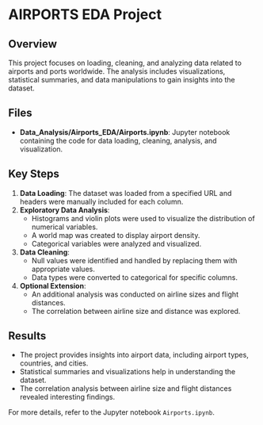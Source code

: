 # AIRPORTS EDA Project

## Overview
This project focuses on loading, cleaning, and analyzing data related to airports and ports worldwide. The analysis includes visualizations, statistical summaries, and data manipulations to gain insights into the dataset.

## Files
- **Data_Analysis/Airports_EDA/Airports.ipynb**: Jupyter notebook containing the code for data loading, cleaning, analysis, and visualization.

## Key Steps
1. **Data Loading**: The dataset was loaded from a specified URL and headers were manually included for each column.
2. **Exploratory Data Analysis**:
   - Histograms and violin plots were used to visualize the distribution of numerical variables.
   - A world map was created to display airport density.
   - Categorical variables were analyzed and visualized.
3. **Data Cleaning**:
   - Null values were identified and handled by replacing them with appropriate values.
   - Data types were converted to categorical for specific columns.
4. **Optional Extension**:
   - An additional analysis was conducted on airline sizes and flight distances.
   - The correlation between airline size and distance was explored.

## Results
- The project provides insights into airport data, including airport types, countries, and cities.
- Statistical summaries and visualizations help in understanding the dataset.
- The correlation analysis between airline size and flight distances revealed interesting findings.

For more details, refer to the Jupyter notebook `Airports.ipynb`.
